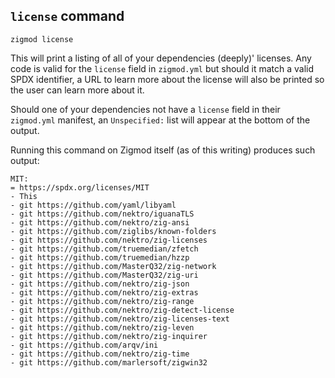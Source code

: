 ## `license` command
```
zigmod license
```

This will print a listing of all of your dependencies (deeply)' licenses. Any code is valid for the `license` field in `zigmod.yml` but should it match a valid SPDX identifier, a URL to learn more about the license will also be printed so the user can learn more about it.

Should one of your dependencies not have a `license` field in their `zigmod.yml` manifest, an `Unspecified:` list will appear at the bottom of the output.

Running this command on Zigmod itself (as of this writing) produces such output:
```
MIT:
= https://spdx.org/licenses/MIT
- This
- git https://github.com/yaml/libyaml
- git https://github.com/nektro/iguanaTLS
- git https://github.com/nektro/zig-ansi
- git https://github.com/ziglibs/known-folders
- git https://github.com/nektro/zig-licenses
- git https://github.com/truemedian/zfetch
- git https://github.com/truemedian/hzzp
- git https://github.com/MasterQ32/zig-network
- git https://github.com/MasterQ32/zig-uri
- git https://github.com/nektro/zig-json
- git https://github.com/nektro/zig-extras
- git https://github.com/nektro/zig-range
- git https://github.com/nektro/zig-detect-license
- git https://github.com/nektro/zig-licenses-text
- git https://github.com/nektro/zig-leven
- git https://github.com/nektro/zig-inquirer
- git https://github.com/arqv/ini
- git https://github.com/nektro/zig-time
- git https://github.com/marlersoft/zigwin32
```
